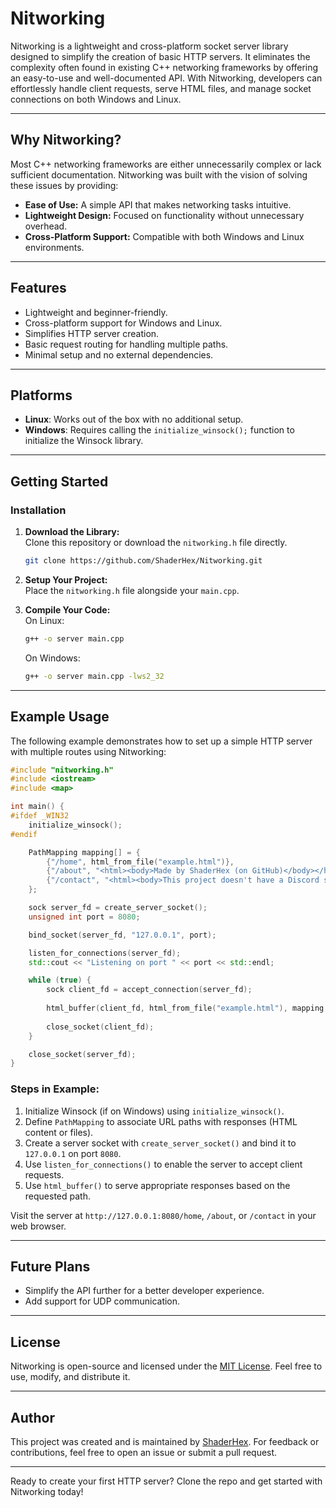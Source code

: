 # Nitworking

Nitworking is a lightweight and cross-platform socket server library designed to simplify the creation of basic HTTP servers. It eliminates the complexity often found in existing C++ networking frameworks by offering an easy-to-use and well-documented API. With Nitworking, developers can effortlessly handle client requests, serve HTML files, and manage socket connections on both Windows and Linux.

---

## Why Nitworking?

Most C++ networking frameworks are either unnecessarily complex or lack sufficient documentation. Nitworking was built with the vision of solving these issues by providing:
- **Ease of Use:** A simple API that makes networking tasks intuitive.
- **Lightweight Design:** Focused on functionality without unnecessary overhead.
- **Cross-Platform Support:** Compatible with both Windows and Linux environments.

---

## Features

- Lightweight and beginner-friendly.
- Cross-platform support for Windows and Linux.
- Simplifies HTTP server creation.
- Basic request routing for handling multiple paths.
- Minimal setup and no external dependencies.

---

## Platforms

- **Linux**: Works out of the box with no additional setup.  
- **Windows**: Requires calling the `initialize_winsock();` function to initialize the Winsock library.

---

## Getting Started

### Installation

1. **Download the Library:**  
   Clone this repository or download the `nitworking.h` file directly.  

   ```bash
   git clone https://github.com/ShaderHex/Nitworking.git
   ```
2. **Setup Your Project:**  
   Place the `nitworking.h` file alongside your `main.cpp`.  

3. **Compile Your Code:**  
   On Linux:  
   ```bash
   g++ -o server main.cpp
   ```  
   On Windows:  
   ```bash
   g++ -o server main.cpp -lws2_32
   ```  

---

## Example Usage

The following example demonstrates how to set up a simple HTTP server with multiple routes using Nitworking:

```cpp
#include "nitworking.h"
#include <iostream>
#include <map>

int main() {
#ifdef _WIN32
    initialize_winsock();
#endif

    PathMapping mapping[] = {
        {"/home", html_from_file("example.html")},
        {"/about", "<html><body>Made by ShaderHex (on GitHub)</body></html>"},
        {"/contact", "<html><body>This project doesn't have a Discord server apparently</body></html>"}
    };

    sock server_fd = create_server_socket();
    unsigned int port = 8080;

    bind_socket(server_fd, "127.0.0.1", port);

    listen_for_connections(server_fd);
    std::cout << "Listening on port " << port << std::endl;

    while (true) {
        sock client_fd = accept_connection(server_fd);
        
        html_buffer(client_fd, html_from_file("example.html"), mapping, 3);
        
        close_socket(client_fd);
    }

    close_socket(server_fd);
}
```

### Steps in Example:
1. Initialize Winsock (if on Windows) using `initialize_winsock()`.  
2. Define `PathMapping` to associate URL paths with responses (HTML content or files).  
3. Create a server socket with `create_server_socket()` and bind it to `127.0.0.1` on port `8080`.  
4. Use `listen_for_connections()` to enable the server to accept client requests.  
5. Use `html_buffer()` to serve appropriate responses based on the requested path.  

Visit the server at `http://127.0.0.1:8080/home`, `/about`, or `/contact` in your web browser.

---

## Future Plans

- Simplify the API further for a better developer experience.
- Add support for UDP communication.  

---

## License

Nitworking is open-source and licensed under the [MIT License](https://github.com/ShaderHex/Nitworking/wiki/LICENSE). Feel free to use, modify, and distribute it.

---

## Author

This project was created and is maintained by [ShaderHex](https://github.com/ShaderHex). For feedback or contributions, feel free to open an issue or submit a pull request.

---

Ready to create your first HTTP server? Clone the repo and get started with Nitworking today!
